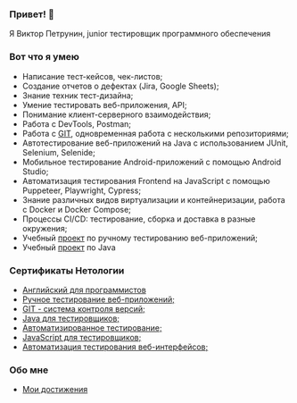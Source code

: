 ### Привет! 👋
Я Виктор Петрунин, junior тестировщик программного обеспечения

### Вот что я умею
- Написание тест-кейсов, чек-листов;
- Создание отчетов о дефектах (Jira, Google Sheets);
- Знание техник тест-дизайна;
- Умение тестировать веб-приложения, API;
- Понимание клиент-серверного взаимодействия;
-  Работа с DevTools, Postman;
-  Работа с [GIT](https://github.com/netology-code/git-2-homeworks-pr), одновременная работа с несколькими репозиториями;
-  Автотестирование веб-приложений на Java с использованием JUnit, Selenium, Selenide;
-  Мобильное тестирование Android-приложений с помощью Android Studio;
-  Автоматизация тестирования Frontend на JavaScript с помощью Puppeteer, Playwright, Cypress;
-  Знание различных видов виртуализации и контейнеризации, работа с Docker и Docker Compose;
-  Процессы CI/CD: тестирование, сборка и доставка в разные окружения;
-  Учебный [проект](https://docs.google.com/spreadsheets/d/1nGvDaEwpIqhwsHfo_NtikDhN_UBIiSZYGXXHJk0cAwQ/edit#gid=0) по ручному тестированию веб-приложений;
-  Учебный [проект](https://github.com/Victor1963100/CourseProject) по Java

### Сертификаты Нетологии
- [Английский для программистов](https://netology.ru/sharing/a12e5814ee1283b6189f803f56031d07?utm_source=social&utm_campaign=achievements;)
- [Ручное тестирование веб-приложений;](https://netology.ru/sharing/d907180593c090cd14edc1c6e339f998?utm_source=social&utm_campaign=achievements)
- [GIT - система контроля версий;](https://netology.ru/sharing/4df8d19f3b0bf2db3e2cd5313f6c5d6f?utm_source=social&utm_campaign=achievements)
- [Java для тестировщиков;](https://netology.ru/sharing/8c80a18c155de0c6a07fea7673f46694?utm_source=social&utm_campaign=achievements)
- [Автоматизированное тестирование;](https://netology.ru/sharing/8d33426b4cd14cf227b0ffc49e028dd0?utm_source=social&utm_campaign=achievements)
- [JavaScript для тестировщиков;](https://netology.ru/sharing/31c2245e913191be0f79e918aaaa312c?utm_source=social&utm_campaign=achievements)
- [Автоматизация тестирования веб-интерфейсов;](https://netology.ru/sharing/b70f12811249c6931763e86e0c0cf0ef?utm_source=social&utm_campaign=achievements)

### Обо мне
- [Мои достижения](https://netolo.gy/jPo)
<!--
**Victor1963100/Victor1963100** is a ✨ _special_ ✨ repository because its `README.md` (this file) appears on your GitHub profile.

Here are some ideas to get you started:

- 🔭 I’m currently working on ...
- 🌱 I’m currently learning ...
- 👯 I’m looking to collaborate on ...
- 🤔 I’m looking for help with ...
- 💬 Ask me about ...
- 📫 How to reach me: ...
- 😄 Pronouns: ...
- ⚡ Fun fact: ...
-->
